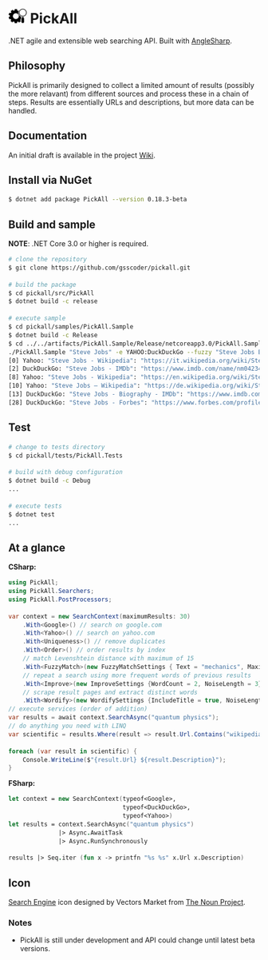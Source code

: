 # <img src="/assets/icon.png" height="30px" alt="PickAll Logo"> PickAll

.NET agile and extensible web searching API. Built with [AngleSharp](https://github.com/AngleSharp/AngleSharp).

## Philosophy

PickAll is primarily designed to collect a limited amount of results (possibly the more relavant) from different sources and process these in a chain of steps. Results are essentially URLs and descriptions, but more data can be handled.

## Documentation

An initial draft is available in the project [Wiki](https://github.com/gsscoder/pickall/wiki).

## Install via NuGet

```sh
$ dotnet add package PickAll --version 0.18.3-beta
```

## Build and sample

**NOTE**: .NET Core 3.0 or higher is required.
```sh
# clone the repository
$ git clone https://github.com/gsscoder/pickall.git

# build the package
$ cd pickall/src/PickAll
$ dotnet build -c release

# execute sample
$ cd pickall/samples/PickAll.Sample
$ dotnet build -c Release
$ cd ../../artifacts/PickAll.Sample/Release/netcoreapp3.0/PickAll.Sample
./PickAll.Sample "Steve Jobs" -e YAHOO:DuckDuckGo --fuzzy "Steve Jobs Biography"
[0] Yahoo: "Steve Jobs - Wikipedia": "https://it.wikipedia.org/wiki/Steve_Jobs"
[2] DuckDuckGo: "Steve Jobs - IMDb": "https://www.imdb.com/name/nm0423418/"
[8] Yahoo: "Steve Jobs - Wikipedia": "https://en.wikipedia.org/wiki/Steve_Jobs"
[10] Yahoo: "Steve Jobs – Wikipedia": "https://de.wikipedia.org/wiki/Steve_Jobs"
[13] DuckDuckGo: "Steve Jobs - Biography - IMDb": "https://www.imdb.com/name/nm0423418/bio"
[28] DuckDuckGo: "Steve Jobs - Forbes": "https://www.forbes.com/profile/steve-jobs/"
```

## Test

```sh
# change to tests directory
$ cd pickall/tests/PickAll.Tests

# build with debug configuration
$ dotnet build -c Debug
...

# execute tests
$ dotnet test
...
```

## At a glance

**CSharp:**
```csharp
using PickAll;
using PickAll.Searchers;
using PickAll.PostProcessors;

var context = new SearchContext(maximumResults: 30)
    .With<Google>() // search on google.com
    .With<Yahoo>() // search on yahoo.com
    .With<Uniqueness>() // remove duplicates
    .With<Order>() // order results by index
    // match Levenshtein distance with maximum of 15
    .With<FuzzyMatch>(new FuzzyMatchSettings { Text = "mechanics", MaximumDistance = 15 });
    // repeat a search using more frequent words of previous results
    .With<Improve>(new ImproveSettings {WordCount = 2, NoiseLength = 3})
    // scrape result pages and extract distinct words
    .With<Wordify>(new WordifySettings {IncludeTitle = true, NoiseLength = 3});
// execute services (order of addition)
var results = await context.SearchAsync("quantum physics");
// do anything you need with LINQ
var scientific = results.Where(result => result.Url.Contains("wikipedia"));

foreach (var result in scientific) {
    Console.WriteLine($"{result.Url} ${result.Description}");
}
```

**FSharp:**
```fsharp
let context = new SearchContext(typeof<Google>,
                                typeof<DuckDuckGo>,
                                typeof<Yahoo>)
let results = context.SearchAsync("quantum physics")
              |> Async.AwaitTask
              |> Async.RunSynchronously

results |> Seq.iter (fun x -> printfn "%s %s" x.Url x.Description)
```

## Icon

[Search Engine](https://thenounproject.com/search/?q=search%20engine&i=2054907) icon designed by Vectors Market from [The Noun Project](https://thenounproject.com/).

### Notes

- PickAll is still under development and API could change until latest beta versions.